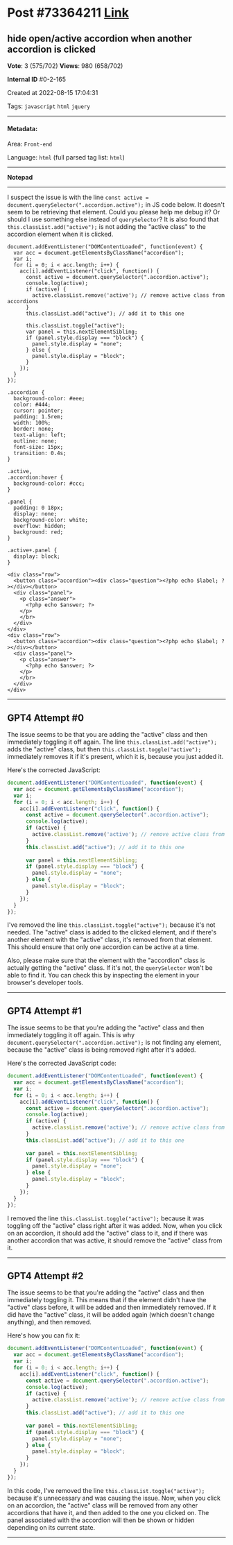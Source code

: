 
# Post \#73364211 [Link](https://stackoverflow.com/questions/73364211/)

## hide open/active accordion when another accordion is clicked

**Vote**: 3 (575/702) **Views**: 980 (658/702) 

**Internal ID** \#0-2-165

Created at 2022-08-15 17:04:31

Tags: `javascript` `html` `jquery`

----------

#### Metadata:

Area: `Front-end`

Language: `html` (full parsed tag list: `html`)

----------

**Notepad**


----------

I suspect the issue is with the line `const active = document.querySelector(".accordion.active");` in JS code below. It doesn't seem to be retrieving that element. Could you please help me debug it? Or should I use something else instead of `querySelector`? It is also found that `this.classList.add("active");` is not adding the "active class" to the accordion element when it is clicked.
```
document.addEventListener("DOMContentLoaded", function(event) {
  var acc = document.getElementsByClassName("accordion");
  var i;
  for (i = 0; i < acc.length; i++) {
    acc[i].addEventListener("click", function() {
      const active = document.querySelector(".accordion.active");
      console.log(active);
      if (active) {
        active.classList.remove('active'); // remove active class from accordions
      }
      this.classList.add("active"); // add it to this one
      
      this.classList.toggle("active");
      var panel = this.nextElementSibling;
      if (panel.style.display === "block") {
        panel.style.display = "none";
      } else {
        panel.style.display = "block";
      }
    });
  }
});
```
```
.accordion {
  background-color: #eee;
  color: #444;
  cursor: pointer;
  padding: 1.5rem;
  width: 100%;
  border: none;
  text-align: left;
  outline: none;
  font-size: 15px;
  transition: 0.4s;
}

.active,
.accordion:hover {
  background-color: #ccc;
}

.panel {
  padding: 0 18px;
  display: none;
  background-color: white;
  overflow: hidden;
  background: red;
}

.active+.panel {
  display: block;
}
```
```
<div class="row">
  <button class="accordion"><div class="question"><?php echo $label; ?></div></button>
  <div class="panel">
    <p class="answer">
      <?php echo $answer; ?>
    </p>
    </br>
  </div>
</div>
<div class="row">
  <button class="accordion"><div class="question"><?php echo $label; ?></div></button>
  <div class="panel">
    <p class="answer">
      <?php echo $answer; ?>
    </p>
    </br>
  </div>
</div>
```




----------
        
## GPT4 Attempt \#0

The issue seems to be that you are adding the "active" class and then immediately toggling it off again. The line `this.classList.add("active");` adds the "active" class, but then `this.classList.toggle("active");` immediately removes it if it's present, which it is, because you just added it.

Here's the corrected JavaScript:

```javascript
document.addEventListener("DOMContentLoaded", function(event) {
  var acc = document.getElementsByClassName("accordion");
  var i;
  for (i = 0; i < acc.length; i++) {
    acc[i].addEventListener("click", function() {
      const active = document.querySelector(".accordion.active");
      console.log(active);
      if (active) {
        active.classList.remove('active'); // remove active class from accordions
      }
      this.classList.add("active"); // add it to this one
      
      var panel = this.nextElementSibling;
      if (panel.style.display === "block") {
        panel.style.display = "none";
      } else {
        panel.style.display = "block";
      }
    });
  }
});
```

I've removed the line `this.classList.toggle("active");` because it's not needed. The "active" class is added to the clicked element, and if there's another element with the "active" class, it's removed from that element. This should ensure that only one accordion can be active at a time.

Also, please make sure that the element with the "accordion" class is actually getting the "active" class. If it's not, the `querySelector` won't be able to find it. You can check this by inspecting the element in your browser's developer tools.

--------

## GPT4 Attempt \#1

The issue seems to be that you're adding the "active" class and then immediately toggling it off again. This is why `document.querySelector(".accordion.active");` is not finding any element, because the "active" class is being removed right after it's added. 

Here's the corrected JavaScript code:

```javascript
document.addEventListener("DOMContentLoaded", function(event) {
  var acc = document.getElementsByClassName("accordion");
  var i;
  for (i = 0; i < acc.length; i++) {
    acc[i].addEventListener("click", function() {
      const active = document.querySelector(".accordion.active");
      console.log(active);
      if (active) {
        active.classList.remove('active'); // remove active class from accordions
      }
      this.classList.add("active"); // add it to this one
      
      var panel = this.nextElementSibling;
      if (panel.style.display === "block") {
        panel.style.display = "none";
      } else {
        panel.style.display = "block";
      }
    });
  }
});
```

I removed the line `this.classList.toggle("active");` because it was toggling off the "active" class right after it was added. Now, when you click on an accordion, it should add the "active" class to it, and if there was another accordion that was active, it should remove the "active" class from it.

--------

## GPT4 Attempt \#2

The issue seems to be that you're adding the "active" class and then immediately toggling it. This means that if the element didn't have the "active" class before, it will be added and then immediately removed. If it did have the "active" class, it will be added again (which doesn't change anything), and then removed. 

Here's how you can fix it:

```javascript
document.addEventListener("DOMContentLoaded", function(event) {
  var acc = document.getElementsByClassName("accordion");
  var i;
  for (i = 0; i < acc.length; i++) {
    acc[i].addEventListener("click", function() {
      const active = document.querySelector(".accordion.active");
      console.log(active);
      if (active) {
        active.classList.remove('active'); // remove active class from accordions
      }
      this.classList.add("active"); // add it to this one
      
      var panel = this.nextElementSibling;
      if (panel.style.display === "block") {
        panel.style.display = "none";
      } else {
        panel.style.display = "block";
      }
    });
  }
});
```

In this code, I've removed the line `this.classList.toggle("active");` because it's unnecessary and was causing the issue. Now, when you click on an accordion, the "active" class will be removed from any other accordions that have it, and then added to the one you clicked on. The panel associated with the accordion will then be shown or hidden depending on its current state.

--------
